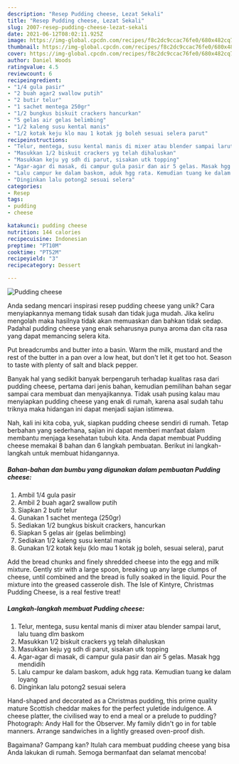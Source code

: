 ```yaml
---
description: "Resep Pudding cheese, Lezat Sekali"
title: "Resep Pudding cheese, Lezat Sekali"
slug: 2007-resep-pudding-cheese-lezat-sekali
date: 2021-06-12T08:02:11.925Z
image: https://img-global.cpcdn.com/recipes/f8c2dc9ccac76fe0/680x482cq70/pudding-cheese-foto-resep-utama.jpg
thumbnail: https://img-global.cpcdn.com/recipes/f8c2dc9ccac76fe0/680x482cq70/pudding-cheese-foto-resep-utama.jpg
cover: https://img-global.cpcdn.com/recipes/f8c2dc9ccac76fe0/680x482cq70/pudding-cheese-foto-resep-utama.jpg
author: Daniel Woods
ratingvalue: 4.5
reviewcount: 6
recipeingredient:
- "1/4 gula pasir"
- "2 buah agar2 swallow putih"
- "2 butir telur"
- "1 sachet mentega 250gr"
- "1/2 bungkus biskuit crackers hancurkan"
- "5 gelas air gelas belimbing"
- "1/2 kaleng susu kental manis"
- "1/2 kotak keju klo mau 1 kotak jg boleh sesuai selera parut"
recipeinstructions:
- "Telur, mentega, susu kental manis di mixer atau blender sampai larut, lalu tuang dlm baskom"
- "Masukkan 1/2 biskuit crackers yg telah dihaluskan"
- "Masukkan keju yg sdh di parut, sisakan utk topping"
- "Agar-agar di masak, di campur gula pasir dan air 5 gelas. Masak hgg mendidih"
- "Lalu campur ke dalam baskom, aduk hgg rata. Kemudian tuang ke dalam loyang"
- "Dinginkan lalu potong2 sesuai selera"
categories:
- Resep
tags:
- pudding
- cheese

katakunci: pudding cheese 
nutrition: 144 calories
recipecuisine: Indonesian
preptime: "PT10M"
cooktime: "PT52M"
recipeyield: "3"
recipecategory: Dessert

---
```



![Pudding cheese](https://img-global.cpcdn.com/recipes/f8c2dc9ccac76fe0/680x482cq70/pudding-cheese-foto-resep-utama.jpg)

Anda sedang mencari inspirasi resep pudding cheese yang unik? Cara menyiapkannya memang tidak susah dan tidak juga mudah. Jika keliru mengolah maka hasilnya tidak akan memuaskan dan bahkan tidak sedap. Padahal pudding cheese yang enak seharusnya punya aroma dan cita rasa yang dapat memancing selera kita.

Put breadcrumbs and butter into a basin. Warm the milk, mustard and the rest of the butter in a pan over a low heat, but don&#39;t let it get too hot. Season to taste with plenty of salt and black pepper.

Banyak hal yang sedikit banyak berpengaruh terhadap kualitas rasa dari pudding cheese, pertama dari jenis bahan, kemudian pemilihan bahan segar sampai cara membuat dan menyajikannya. Tidak usah pusing kalau mau menyiapkan pudding cheese yang enak di rumah, karena asal sudah tahu triknya maka hidangan ini dapat menjadi sajian istimewa.


Nah, kali ini kita coba, yuk, siapkan pudding cheese sendiri di rumah. Tetap berbahan yang sederhana, sajian ini dapat memberi manfaat dalam membantu menjaga kesehatan tubuh kita. Anda dapat membuat Pudding cheese memakai 8 bahan dan 6 langkah pembuatan. Berikut ini langkah-langkah untuk membuat hidangannya.

<!--inarticleads1-->

##### Bahan-bahan dan bumbu yang digunakan dalam pembuatan Pudding cheese:

1. Ambil 1/4 gula pasir
1. Ambil 2 buah agar2 swallow putih
1. Siapkan 2 butir telur
1. Gunakan 1 sachet mentega (250gr)
1. Sediakan 1/2 bungkus biskuit crackers, hancurkan
1. Siapkan 5 gelas air (gelas belimbing)
1. Sediakan 1/2 kaleng susu kental manis
1. Gunakan 1/2 kotak keju (klo mau 1 kotak jg boleh, sesuai selera), parut


Add the bread chunks and finely shredded cheese into the egg and milk mixture. Gently stir with a large spoon, breaking up any large clumps of cheese, until combined and the bread is fully soaked in the liquid. Pour the mixture into the greased casserole dish. The Isle of Kintyre, Christmas Pudding Cheese, is a real festive treat! 

<!--inarticleads2-->

##### Langkah-langkah membuat Pudding cheese:

1. Telur, mentega, susu kental manis di mixer atau blender sampai larut, lalu tuang dlm baskom
1. Masukkan 1/2 biskuit crackers yg telah dihaluskan
1. Masukkan keju yg sdh di parut, sisakan utk topping
1. Agar-agar di masak, di campur gula pasir dan air 5 gelas. Masak hgg mendidih
1. Lalu campur ke dalam baskom, aduk hgg rata. Kemudian tuang ke dalam loyang
1. Dinginkan lalu potong2 sesuai selera


Hand-shaped and decorated as a Christmas pudding, this prime quality mature Scottish cheddar makes for the perfect yuletide indulgence. A cheese platter, the civilised way to end a meal or a prelude to pudding? Photograph: Andy Hall for the Observer. My family didn&#39;t go in for table manners. Arrange sandwiches in a lightly greased oven-proof dish. 

Bagaimana? Gampang kan? Itulah cara membuat pudding cheese yang bisa Anda lakukan di rumah. Semoga bermanfaat dan selamat mencoba!
